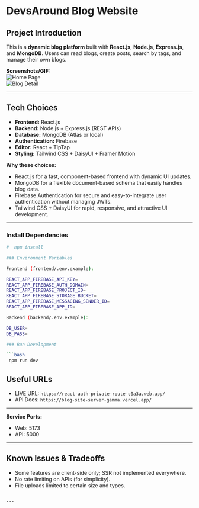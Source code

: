 
# DevsAround Blog Website

## Project Introduction
This is a **dynamic blog platform** built with **React.js**, **Node.js**, **Express.js**, and **MongoDB**. Users can read blogs, create posts, search by tags, and manage their own blogs.  

**Screenshots/GIF:**  
![Home Page](./screenshots/home.png)  
![Blog Detail](./screenshots/blog-detail.png)  

---

## Tech Choices
- **Frontend:** React.js  
- **Backend:** Node.js + Express.js (REST APIs)  
- **Database:** MongoDB (Atlas or local)  
- **Authentication:** Firebase  
- **Editor:** React + TipTap
- **Styling:** Tailwind CSS + DaisyUI + Framer Motion  

**Why these choices:**  
- React.js for a fast, component-based frontend with dynamic UI updates.  
- MongoDB for a flexible document-based schema that easily handles blog data.  
- Firebase Authentication for secure and easy-to-integrate user authentication without managing JWTs.  
- Tailwind CSS + DaisyUI for rapid, responsive, and attractive UI development.  

---

### Install Dependencies
```bash
#  npm install

### Environment Variables

Frontend (frontend/.env.example):

REACT_APP_FIREBASE_API_KEY=
REACT_APP_FIREBASE_AUTH_DOMAIN=
REACT_APP_FIREBASE_PROJECT_ID=
REACT_APP_FIREBASE_STORAGE_BUCKET=
REACT_APP_FIREBASE_MESSAGING_SENDER_ID=
REACT_APP_FIREBASE_APP_ID=

Backend (backend/.env.example):

DB_USER=
DB_PASS=

### Run Development

```bash
 npm run dev
```


## Useful URLs

* LIVE URL: `https://react-auth-private-route-c0a3a.web.app/`
* API Docs: `https://blog-site-server-gamma.vercel.app/`


---


**Service Ports:**

* Web: 5173
* API: 5000

---

## Known Issues & Tradeoffs

* Some features are client-side only; SSR not implemented everywhere.
* No rate limiting on APIs (for simplicity).
* File uploads limited to certain size and types.

````

---

